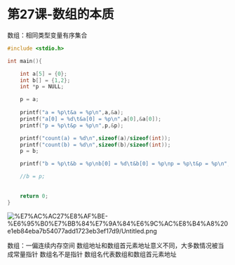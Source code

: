 # 第27课-数组的本质

数组：相同类型变量有序集合

```c
#include <stdio.h>

int main(){

    int a[5] = {0};
    int b[] = {1,2};
    int *p = NULL;

    p = a;
    
    printf("a = %p\t&a = %p\n",a,&a);
    printf("a[0] = %d\t&a[0] = %p\n",a[0],&a[0]);
    printf("p = %p\t&p = %p\n",p,&p);

    printf("count(a) = %d\n",sizeof(a)/sizeof(int));
    printf("count(b) = %d\n",sizeof(b)/sizeof(int));    
    p = b;

    printf("b = %p\t&b = %p\nb[0] = %d\t&b[0] = %p\np = %p\t&p = %p\n",b,&b,b[0],&b[0],p,&p);

    //b = p;
    
    
    return 0;
}
```

![%E7%AC%AC27%E8%AF%BE-%E6%95%B0%E7%BB%84%E7%9A%84%E6%9C%AC%E8%B4%A8%20e1eb84eba7b54077add1723eb3ef17d9/Untitled.png](https://cdn.jsdelivr.net/gh/chenliang1301/Images@main/NotesImages/202111162239268.png)

数组：一偏连续内存空间
数组地址和数组首元素地址意义不同，大多数情况被当成常量指针
数组名不是指针
数组名代表数组和数组首元素地址